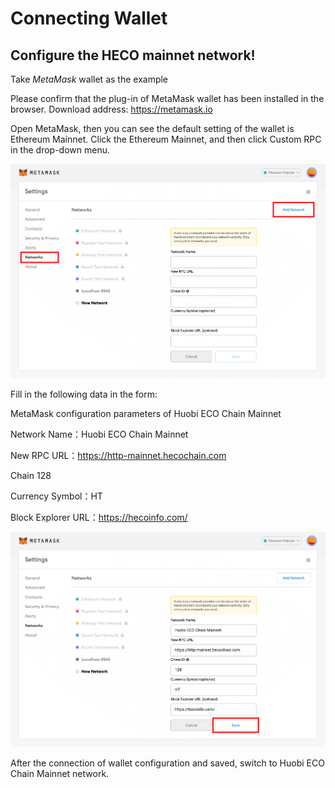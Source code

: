 # Connecting Wallet

## Configure the HECO mainnet network!

Take *MetaMask* wallet as the example


Please confirm that the plug-in of MetaMask wallet has been installed in the browser. Download address: https://metamask.io


Open MetaMask, then you can see the default setting of the wallet is Ethereum Mainnet. Click the Ethereum Mainnet, and then click Custom RPC in the drop-down menu.



![Connect Wallet](.gitbook/assets/connect/add-network.png)



Fill in the following data in the form:

MetaMask configuration parameters of Huobi ECO Chain Mainnet

Network Name：Huobi ECO Chain Mainnet

New  RPC URL：https://http-mainnet.hecochain.com

Chain 128

Currency Symbol：HT

Block Explorer URL：https://hecoinfo.com/



![Connect Wallet](.gitbook/assets/connect/save-network.png)


After the connection of wallet configuration and saved, switch to Huobi ECO Chain Mainnet network.
